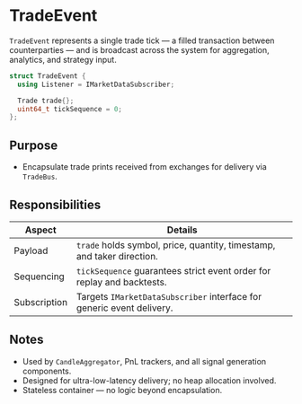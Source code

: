 # TradeEvent

`TradeEvent` represents a single trade tick — a filled transaction between counterparties — and is broadcast across the system for aggregation, analytics, and strategy input.

```cpp
struct TradeEvent {
  using Listener = IMarketDataSubscriber;

  Trade trade{};
  uint64_t tickSequence = 0;
};
```

## Purpose

* Encapsulate trade prints received from exchanges for delivery via `TradeBus`.

## Responsibilities

| Aspect       | Details                                                                |
| ------------ | ---------------------------------------------------------------------- |
| Payload      | `trade` holds symbol, price, quantity, timestamp, and taker direction. |
| Sequencing   | `tickSequence` guarantees strict event order for replay and backtests. |
| Subscription | Targets `IMarketDataSubscriber` interface for generic event delivery.  |

## Notes

* Used by `CandleAggregator`, PnL trackers, and all signal generation components.
* Designed for ultra-low-latency delivery; no heap allocation involved.
* Stateless container — no logic beyond encapsulation.
